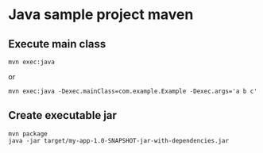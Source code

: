 # Java sample project maven

## Execute main class

```
mvn exec:java
```

or 

```
mvn exec:java -Dexec.mainClass=com.example.Example -Dexec.args='a b c'
```

## Create executable jar

```
mvn package
java -jar target/my-app-1.0-SNAPSHOT-jar-with-dependencies.jar
```
